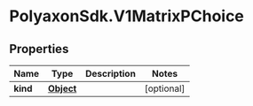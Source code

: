# PolyaxonSdk.V1MatrixPChoice

## Properties

Name | Type | Description | Notes
------------ | ------------- | ------------- | -------------
**kind** | [**Object**](.md) |  | [optional] 



